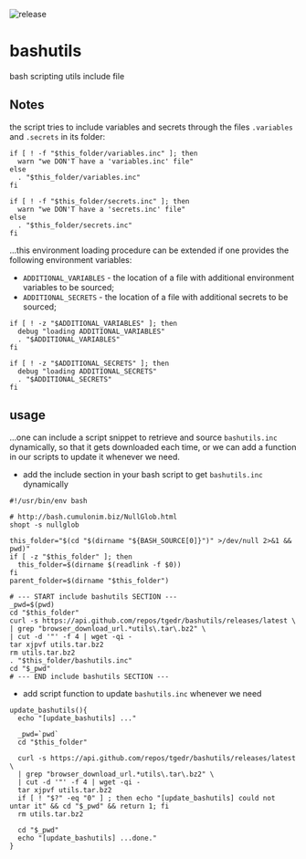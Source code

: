 ![release](https://github.com/tgedr/bashutils/workflows/release/badge.svg?branch=master)
# bashutils
bash scripting utils include file

## Notes

the script tries to include variables and secrets through the files `.variables` and `.secrets` in its folder:
```
if [ ! -f "$this_folder/variables.inc" ]; then
  warn "we DON'T have a 'variables.inc' file"
else
  . "$this_folder/variables.inc"
fi

if [ ! -f "$this_folder/secrets.inc" ]; then
  warn "we DON'T have a 'secrets.inc' file"
else
  . "$this_folder/secrets.inc"
fi
``` 

...this environment loading procedure can be extended if one provides the following environment variables:
- `ADDITIONAL_VARIABLES` - the location of a file with additional environment variables to be sourced;
- `ADDITIONAL_SECRETS` - the location of a file with additional secrets to be sourced;
```
if [ ! -z "$ADDITIONAL_VARIABLES" ]; then
  debug "loading ADDITIONAL_VARIABLES"
  . "$ADDITIONAL_VARIABLES"
fi

if [ ! -z "$ADDITIONAL_SECRETS" ]; then
  debug "loading ADDITIONAL_SECRETS"
  . "$ADDITIONAL_SECRETS"
fi
```

## usage

...one can include a script snippet to retrieve and source `bashutils.inc` dynamically, 
so that it gets downloaded each time, or we can add a function in our scripts to 
update it whenever we need.

- add the include section in your bash script to get `bashutils.inc` dynamically
```
#!/usr/bin/env bash

# http://bash.cumulonim.biz/NullGlob.html
shopt -s nullglob

this_folder="$(cd "$(dirname "${BASH_SOURCE[0]}")" >/dev/null 2>&1 && pwd)"
if [ -z "$this_folder" ]; then
  this_folder=$(dirname $(readlink -f $0))
fi
parent_folder=$(dirname "$this_folder")

# --- START include bashutils SECTION ---
_pwd=$(pwd)
cd "$this_folder"
curl -s https://api.github.com/repos/tgedr/bashutils/releases/latest \
| grep "browser_download_url.*utils\.tar\.bz2" \
| cut -d '"' -f 4 | wget -qi -
tar xjpvf utils.tar.bz2
rm utils.tar.bz2
. "$this_folder/bashutils.inc"
cd "$_pwd"
# --- END include bashutils SECTION ---
```

- add script function to update `bashutils.inc` whenever we need
```
update_bashutils(){
  echo "[update_bashutils] ..."

  _pwd=`pwd`
  cd "$this_folder"

  curl -s https://api.github.com/repos/tgedr/bashutils/releases/latest \
  | grep "browser_download_url.*utils\.tar\.bz2" \
  | cut -d '"' -f 4 | wget -qi -
  tar xjpvf utils.tar.bz2
  if [ ! "$?" -eq "0" ] ; then echo "[update_bashutils] could not untar it" && cd "$_pwd" && return 1; fi
  rm utils.tar.bz2

  cd "$_pwd"
  echo "[update_bashutils] ...done."
}
```
